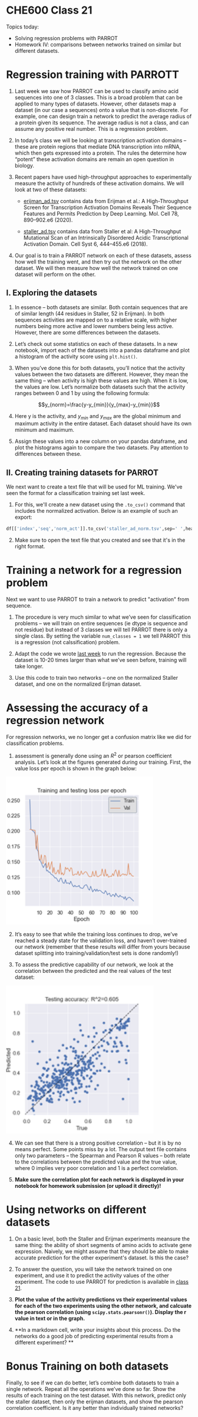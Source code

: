 # CHE600 Class 21

Topics today:
* Solving regression problems with PARROT
* Homework IV: comparisons between networks trained on similar but different datasets.


# Regression training with PARROTT

1. Last week we saw how PARROT can be used to classify amino acid sequences into one of 3 classes. This is a broad problem that can be applied to many types of datasets. However, other datasets map a dataset (in our case a sequences) onto a value that is non-discrete. For example, one can design train a network to predict the average radius of a protein given its sequence. The average radius is not a class, and can assume any positive real number. This is a regression problem.

2. In today’s class we will be looking at transcription activation domains – these are protein regions that mediate DNA transcription into mRNA, which then gets expressed into a protein. The rules the determine how “potent” these activation domains are remain an open question in biology.

3. Recent papers have used high-throughput approaches to experimentally measure the activity of hundreds of these activation domains. We will look at two of these datasets:

    * [erijman_ad.tsv](./files/erijman_ad.tsv) contains data from Erijman et al.: A High-Throughput Screen for Transcription Activation Domains Reveals Their Sequence Features and Permits Prediction by Deep Learning. Mol. Cell 78, 890–902.e6 (2020).

    * [staller_ad.tsv](./files/staller_ad.tsv) contains data from Staller et al: A High-Throughput Mutational Scan of an Intrinsically Disordered Acidic Transcriptional Activation Domain. Cell Syst 6, 444–455.e6 (2018).

4. Our goal is to train a PARROT network on each of these datasets, assess how well the training went, and then try out the network on the other dataset. We will then measure how well the network trained on one dataset will perform on the other.

## I. Exploring the datasets

1. In essence – both datasets are similar. Both contain sequences that are of similar length (44 residues in Staller, 52 in Erijman). In both sequences activities are mapped on to a relative scale, with higher numbers being more active and lower numbers being less active. However, there are some differences between the datasets.

2. Let’s check out some statistics on each of these datasets. In a new notebook, import each of the datasets into a pandas dataframe and plot a histogram of the activity score using ```plt.hist()```.

3. When you’ve done this for both datasets, you’ll notice that the activity values between the two datasets are different. However, they mean the same thing – when activity is high these values are high. When it is low, the values are low. Let’s normalize both datasets such that the activity ranges between 0 and 1 by using the following formula:

$$y_{norm}=\frac{y-y_{min}}{y_{max}-y_{min}}$$

4. Here y is the activity, and $y_{min}$ and $y_{max}$ are the global minimum and maximum activity in the entire dataset. Each dataset should have its own minimum and maximum.

5. Assign these values into a new column on your pandas dataframe, and plot the histograms again to compare the two datasets. Pay attention to differences between these.

## II. Creating training datasets for PARROT

We next want to create a text file that will be used for ML training. We've seen the format for a classification training set last week. 

1. For this, we'll create a new dataset using the ```.to_csv()``` command that includes the normalized activation. Below is an example of such an export:

```python
df[['index','seq','norm_act']].to_csv('staller_ad_norm.tsv',sep=' ',header=False, index=False)
```

2. Make sure to open the text file that you created and see that it's in the right format.

# Training a network for a regression problem

Next we want to use PARROT to train a network to predict "activation" from sequence.

1. The procedure is very much similar to what we’ve seen for classification problems – we will train on entire sequences (ie dtype is sequence and not residue) but instead of 3 classes we will tell PARROT there is only a single class. By setting the variable ```num_classes = 1```  we tell PARROT this is a regression (not calssification) problem.

2. Adapt the code we wrote [last week](../Class_21/README.md) to run the regression. Because the dataset is 10-20 times larger than what we’ve seen before, training will take longer.

3. Use this code to train two networks – one on the normalized Staller dataset, and one on the normalized Erijman dataset.

# Assessing the accuracy of a regression network

For regression networks, we no longer get a confusion matrix like we did for classification problems. 

1. assessment is generally done using an $R^2$ or pearson coefficient analysis. Let’s look at the figures generated during our training. First, the value loss per epoch is shown in the graph below:

<img src="./images/epoch_loss.png" width=400>


2. It’s easy to see that while the training loss continues to drop, we’ve reached a steady state for the validation loss, and haven’t over-trained our network (remember that these results will differ from yours because dataset splitting into training/validation/test sets is done randomly!)

3. To assess the predictive capability of our network, we look at the correlation between the predicted and the real values of the test dataset:

<img src="./images/regression.png" width=400>

4. We can see that there is a strong positive correlation – but it is by no means perfect. Some points miss by a lot. The output text file contains only two parameters – the Spearman and Pearson R values – both relate to the correlations between the predicted value and the true value, where 0 implies very poor correlation and 1 is a perfect correlation.

5. **Make sure the correlation plot for each network is displayed in your notebook for homework submission (or upload it directly)!**

# Using networks on different datasets

1. On a basic level, both the Staller and Erijman experiments meansure the same thing: the ability of short segments of amino acids to activate gene expression. Naively, we might assume that they should be able to make accurate prediction for the other experiment's dataset. Is this the case?

2. To answer the question, you will take the network trained on one experiment, and use it to predict the activity values of the other experiment. The code to use PARROT for prediction is available in [class 21](../Class_21/README.md#predictions-with-ml). 

3. **Plot the value of the activity predictions vs their experimental values for each of the two experiments using the other network, and calcuate the pearson correlation (using ```scipy.stats.pearsonr()```). Display the r value in text or in the graph.**

4. **In a markdown cell, write your insights about this process. Do the networks do a good job of predicting experimental results from a different experiment? **

# **Bonus** Training on both datasets

Finally, to see if we can do better, let’s combine both datasets to train a single network. Repeat all the operations we’ve done so far. Show the results of each training on the test dataset. With this network, predict only the staller dataset, then only the erijman datasets, and show the pearson correlation coefficient. Is it any better than individually trained networks?
